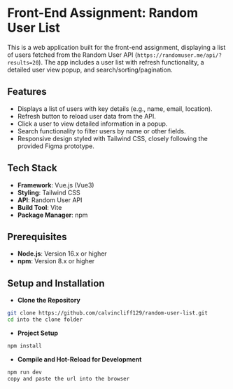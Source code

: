 # Front-End Assignment: Random User List

This is a web application built for the front-end assignment, displaying a list of users fetched from the Random User API (`https://randomuser.me/api/?results=20`). The app includes a user list with refresh functionality, a detailed user view popup, and search/sorting/pagination.

## Features

- Displays a list of users with key details (e.g., name, email, location).
- Refresh button to reload user data from the API.
- Click a user to view detailed information in a popup.
- Search functionality to filter users by name or other fields.
- Responsive design styled with Tailwind CSS, closely following the provided Figma prototype.

## Tech Stack

- **Framework**: Vue.js (Vue3)
- **Styling**: Tailwind CSS
- **API**: Random User API
- **Build Tool**: Vite
- **Package Manager**: npm

## Prerequisites

- **Node.js**: Version 16.x or higher
- **npm**: Version 8.x or higher

## Setup and Installation

- **Clone the Repository**

```sh
git clone https://github.com/calvincliff129/random-user-list.git
cd into the clone folder
```

- **Project Setup**

```sh
npm install
```

- **Compile and Hot-Reload for Development**

```sh
npm run dev
copy and paste the url into the browser
```
